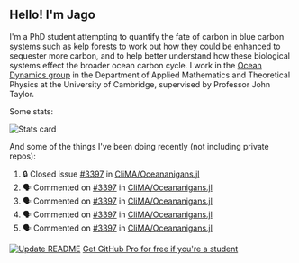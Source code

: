 ## Hello! I'm Jago

I'm a PhD student attempting to quantify the fate of carbon in blue carbon systems such as kelp forests to work out how they could be enhanced to sequester more carbon, and to help better understand how these biological systems effect the broader ocean carbon cycle. I work in the <a href="https://www.damtp.cam.ac.uk/user/jrt51/" class="emph">Ocean Dynamics group</a> in the Department of Applied Mathematics and Theoretical Physics at the University of Cambridge, supervised by Professor John Taylor.

Some stats:
<!--
![](https://raw.githubusercontent.com/jagoosw/jagoosw/main/profile-summary-card-output/nord_dark/0-profile-details.svg)
![](https://raw.githubusercontent.com/jagoosw/jagoosw/main/profile-summary-card-output/nord_dark/3-stats.svg)
![](https://raw.githubusercontent.com/jagoosw/jagoosw/main/profile-summary-card-output/nord_dark/4-productive-time.svg)
-->
![Stats card](https://github-readme-stats.vercel.app/api?username=jagoosw&count_private=true&show_icons=true&theme=transparent&hide_title=true&rank_icon=percentile&show=reviews)

And some of the things I've been doing recently (not including private repos):
<!--START_SECTION:activity-->
1. 🔒 Closed issue [#3397](https://github.com/CliMA/Oceananigans.jl/issues/3397) in [CliMA/Oceananigans.jl](https://github.com/CliMA/Oceananigans.jl)
2. 🗣 Commented on [#3397](https://github.com/CliMA/Oceananigans.jl/issues/3397#issuecomment-1829499952) in [CliMA/Oceananigans.jl](https://github.com/CliMA/Oceananigans.jl)
3. 🗣 Commented on [#3397](https://github.com/CliMA/Oceananigans.jl/issues/3397#issuecomment-1828032518) in [CliMA/Oceananigans.jl](https://github.com/CliMA/Oceananigans.jl)
4. 🗣 Commented on [#3397](https://github.com/CliMA/Oceananigans.jl/issues/3397#issuecomment-1828029547) in [CliMA/Oceananigans.jl](https://github.com/CliMA/Oceananigans.jl)
5. 🗣 Commented on [#3397](https://github.com/CliMA/Oceananigans.jl/issues/3397#issuecomment-1828006459) in [CliMA/Oceananigans.jl](https://github.com/CliMA/Oceananigans.jl)
<!--END_SECTION:activity-->


[![Update README](https://github.com/jagoosw/jagoosw/actions/workflows/update-readme.yml/badge.svg)](https://github.com/jagoosw/jagoosw/actions/workflows/update-readme.yml)
[Get GitHub Pro for free if you're a student](https://education.github.com/pack)

